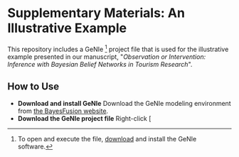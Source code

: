 # Supplementary Materials: An Illustrative Example
This repository includes a GeNIe [^1] project file that is used for the illustrative example presented in our manuscript, "*Observation or Intervention: Inference with Bayesian Belief Networks in Tourism Research*".

## How to Use
- **Download and install GeNIe** Download the GeNIe modeling environment from [the BayesFusion website](https://www.bayesfusion.com/downloads/).
- **Download the GeNIe project file** Right-click [




[^1]: To open and execute the file, [download](https://www.bayesfusion.com/downloads/) and install the GeNIe software.
